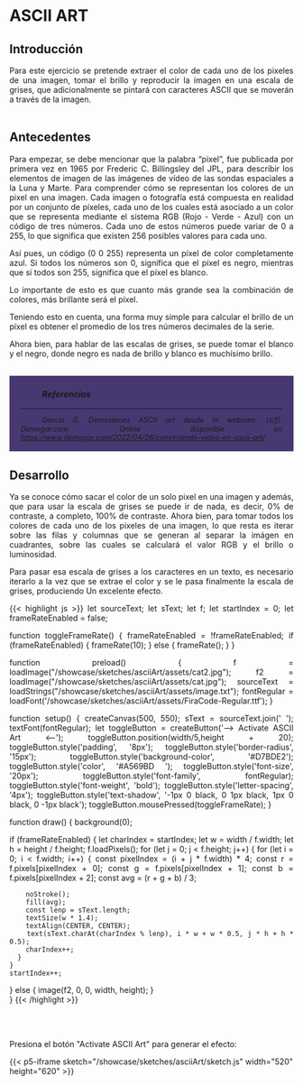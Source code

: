 # ASCII ART

## **Introducción**

<div style="text-align: justify;">
Para este ejercicio se pretende extraer el color de cada uno de los pixeles de una imagen, tomar el brillo y reproducir la imagen en una escala de grises, que adicionalmente se pintará con caracteres ASCII que se moverán a través de la imagen.
<br><br>

</div>

## **Antecedentes**

<div style="text-align: justify;">
Para empezar, se debe mencionar que la palabra “pixel”, fue publicada por primera vez en 1965 por Frederic C. Billingsley del JPL, para describir los elementos de imagen de las imágenes de vídeo de las sondas espaciales a la Luna y Marte. 
Para comprender cómo se representan los colores de un pixel en una imagen.
Cada imagen o fotografía está compuesta en realidad por un conjunto de píxeles, cada uno de los cuales está asociado a un color que se representa mediante el sistema RGB (Rojo - Verde - Azul) con un código de tres números. Cada uno de estos números puede variar de 0 a 255, lo que significa que existen 256 posibles valores para cada uno.

Así pues, un código (0 0 255) representa un píxel de color completamente azul. Si todos los números son 0, significa que el píxel es negro, mientras que si todos son 255, significa que el píxel es blanco. 

Lo importante de esto es que cuanto más grande sea la combinación de colores, más brillante será el píxel. 

Teniendo esto en cuenta, una forma muy simple para calcular el brillo de un píxel es obtener el promedio de los tres números decimales de la serie.

Ahora bien, para hablar de las escalas de grises, se puede tomar el blanco y el negro, donde negro es nada de brillo y blanco es muchísimo brillo.
<br><br>

</div>
<div style="line-height: 1.2; text-align: justify; font-style:italic;text-indent:3em; font-size: 0.9em; 
background-color: rgba(72, 56, 113, 96); padding: 5px 20px 5px 20px;">

### **Referencias**

---

García G. Demóstenes ASCII art desde la webcam. (s/f). Demogar.com. Online disponible en https://www.demogar.com/2022/04/26/convirtiendo-video-en-ascii-art/
<br>

</div>

## **Desarrollo**

<div style="text-align: justify;">
Ya se conoce cómo sacar el color de un solo pixel en una imagen y además, que para usar la escala de grises se puede ir de nada, es decir, 0% de contraste, a completo, 100% de contraste. Ahora bien, para tomar todos los colores de cada uno de los pixeles de una imagen, lo que resta es iterar sobre las filas y columnas que se generan al separar la imágen en cuadrantes, sobre las cuales se calculará el valor RGB y el brillo o luminosidad.

Para pasar esa escala de grises a los caracteres en un texto, es necesario iterarlo a la vez que se extrae el color y se le pasa finalmente la escala de grises, produciendo Un excelente efecto.

{{< highlight js >}}
let sourceText;
let sText;
let f;
let startIndex = 0;
let frameRateEnabled = false;

function toggleFrameRate() {
  frameRateEnabled = !frameRateEnabled;
  if (frameRateEnabled) {
    frameRate(10);
  } else {
    frameRate();
  }
}

function preload() {
  f = loadImage("/showcase/sketches/asciiArt/assets/cat2.jpg");
  f2 = loadImage("/showcase/sketches/asciiArt/assets/cat.jpg");
  sourceText = loadStrings("/showcase/sketches/asciiArt/assets/image.txt");
  fontRegular = loadFont('/showcase/sketches/asciiArt/assets/FiraCode-Regular.ttf');
}

function setup() {
  createCanvas(500, 550); 
  sText = sourceText.join(' ');
  textFont(fontRegular);
  let toggleButton = createButton('--> Activate ASCII Art <--');
  toggleButton.position(width/5,height + 20);
  toggleButton.style('padding', '8px');
  toggleButton.style('border-radius', '15px');
  toggleButton.style('background-color', '#D7BDE2');
  toggleButton.style('color', '#A569BD ');
  toggleButton.style('font-size', '20px');
  toggleButton.style('font-family', fontRegular);
  toggleButton.style('font-weight', 'bold');
  toggleButton.style('letter-spacing', '4px');
  toggleButton.style('text-shadow', '-1px 0 black, 0 1px black, 1px 0 black, 0 -1px black'); 
  toggleButton.mousePressed(toggleFrameRate);
}

function draw() {
  background(0);

  if (frameRateEnabled) {
    let charIndex = startIndex;
    let w = width / f.width;
    let h = height / f.height;
    f.loadPixels();
    for (let j = 0; j < f.height; j++) {
      for (let i = 0; i < f.width; i++) {
        const pixelIndex = (i + j * f.width) * 4;
        const r = f.pixels[pixelIndex + 0];
        const g = f.pixels[pixelIndex + 1];
        const b = f.pixels[pixelIndex + 2];
        const avg = (r + g + b) / 3;
        
        noStroke();
        fill(avg);
        const lenp = sText.length; 
        textSize(w * 1.4);
        textAlign(CENTER, CENTER);
        text(sText.charAt(charIndex % lenp), i * w + w * 0.5, j * h + h * 0.5);
        charIndex++;
      }
    }
    startIndex++;
  } else {
    image(f2, 0, 0, width, height);
  }  
}
{{< /highlight >}}


<br><br>

Presiona el botón "Activate ASCII Art" para generar el efecto:
</div>

{{< p5-iframe sketch="/showcase/sketches/asciiArt/sketch.js"  width="520" height="620" >}}




